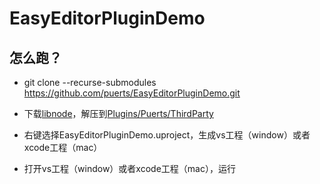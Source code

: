 # EasyEditorPluginDemo

## 怎么跑？

* git clone --recurse-submodules https://github.com/puerts/EasyEditorPluginDemo.git

* 下载[libnode](https://github.com/puerts/backend-nodejs/releases/tag/NodeJS_0425)，解压到[Plugins/Puerts/ThirdParty](Plugins/Puerts/ThirdParty)

* 右键选择EasyEditorPluginDemo.uproject，生成vs工程（window）或者xcode工程（mac）

* 打开vs工程（window）或者xcode工程（mac），运行

